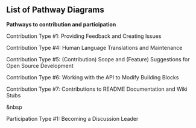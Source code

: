 ## List of Pathway Diagrams 
__Pathways to contribution and participation__

Contribution Type #1: Providing Feedback and Creating Issues

Contribution Type #4: Human Language Translations and Maintenance

Contribution Type #5: (Contribution) Scope and (Feature) Suggestions for Open Source Development

Contribution Type #6: Working with the API to Modify Building Blocks

Contribution Type #7: Contributions to README Documentation and Wiki Stubs

&nbsp  

Participation Type #1: Becoming a Discussion Leader
